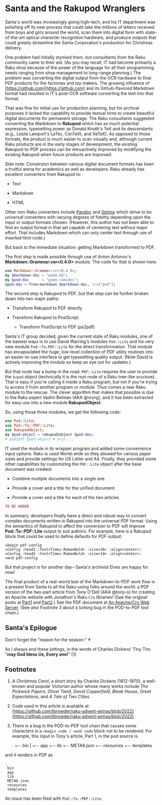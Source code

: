 Santa and the Rakupod Wranglers
===============================

Santa's world was increasingly going high-tech, and his IT department was polishing off its new process that could take the millions of letters received from boys and girls around the world, scan them into digital form with state-of-the-art optical character recognition hardware, and produce outputs that could greatly streamline the Santa Corporation's production for Christmas delivery.

One problem had initially stymied them, but consultants from the Raku community came to their aid. (As you may recall, IT had become primarily a Raku shop because of the power of the language for all their programming needs ranging from shop management to long-range planning.) The problem was converting the digital output from the OCR hardware to final PDF products for the factories and toy makers. The growing influence of [https://github.com](https://github.com) and its Github-flavored Markdown format had resulted in IT's post-OCR software converting the text into that format.

That was fine for initial use for production planning, but for archival purposes it lacked the capability to provide textual hints to create beautiful digital documents for permanent storage. The Raku consultants suggested converting the Markdown to **Rakupod** which has as much potential expressive, typesetting power as Donald Knuth's TeX and its descendants (e.g., Leslie Lamport's LaTex, ConTeXt, and XeTeX). As opposed to those formats, the product is much easier to scan visually and, although current Raku products are in the early stages of development, the existing Rakupod-to-PDF process can be retroactively improved by modifying the existing Rakupod when future products are improved.

Side note: Conversion between various digital document formats has been a fruitful arena for academics as well as developers. Raku already has excellent converters from Rakupod to:

  * Text

  * Markdown

  * HTML

Other non-Raku converters include [Pandoc](https://pandoc.org) and [Sphinx](https://sphinx-doc.org) which strive to be *universal* converters with varying degrees of fidelity depending upon the input or output formats chosen. (However, this author has not been able to find an output format in that set capable of centering text without major effort. That includes Markdown which can only center text through use of inserted html code.)

But back to the immediate situation: getting Markdown transformed to PDF.

The first step is made possible through use of Anton Antonov's **Markdown::Grammar:ver<0.4.0>** module. The code for that is shown here:

```raku
use Markdown::Grammar:ver<0.4.0>;
my $markdown-doc = "poem.md";
my $pod-doc      = "poem.rakudoc";
$pod-doc = from-markdown $markdown-doc, :to("pod");
```

The second step is Rakupod to PDF, but that step can be further broken down into two major paths:

  * Transform Rakupod to PDF directly

  * Transform Rakupod to PostScript

    * Transform PostScript to PDF (ps2pdf)

Santa's IT group decided, given the current state of Raku modules, one of the easiest ways is to use David Warring's modules `Pod::Lite` and his very new module `Pod::To:PDF::Lite` for the direct transformation. That module has encapsulated the huge, low-level collection of PDF utility routines into an easier-to-use interface to get typesetting quality output. (Note David is actively improving the module so keep an eye out for updates.)

But that route has a bump in the road: `PDF::Lite` requires the user to provide the `$=pod` object (technically it is the root node of a Raku tree-like sructure). That is easy if you're calling it inside a Raku program, but not if you're trying to access it from another program or module. Thus comes a new Raku module to the rescue. The clever algorithm that makes that possible is due to the Raku expert Vadim Belman (AKA @vrurg), and it has been extracted for easy use into a new module **RakupodObject**.

So, using those three modules, we get the following code:

```raku
use Pod::Lite;
use Pod::To::PDF::Lite;
use RakupodObject;
my $pod-object = rakupod2object $pod-doc;
# pod2pdf $pod-object # args ...
```

IT used the module in its wrapper program and added some convenience input options. Raku is used World-wide so they allowed for various paper sizes and provide settings for US Letter and A4. Finally, they provided some other capabilities by customizing the `PDF::Lite` object after the base document was created:

  * Combine multiple documents into a single one

  * Provide a cover and a title for the unified document

  * Provide a cover and a title for each of the two articles

```raku
TO BE ADDED
```

In summary, developers finally have a direct and robust way to convert complex documents written in Rakupod into the universal PDF format. Using the semantics of Rakupod to affect the conversion to PDF will improve **Pod::To::PDF::Lite** output to suit authors. For example, here is a Rakupod block that could be used to define defaults for PDF output:

    =begin pdf-config
    =Config :head1 :font<Times-RomanBold> :size<16> :align<center>:
    =Config :head2 :font<Times-RomanBold> :size<14> :align<center>:
    =end pdf-config

But that project is for another day--Santa's archivist Elves are happy for now!

The final product of a real-world test of the Markdown-to-PDF work flow is a present from Santa to all the Raku-using folks around the world: a PDF version of the two-part article from Tony O'Dell (AKA @tony-o) for creating an Apache website with Jonathon's Raku `Cro` libraries! (See the original posts at [Part1](https://deathbykeystroke.com/articles/20220224-building-a-cro-app-part-1.html) and [Part2](https://deathbykeystroke.com/articles/20220923-building-a-cro-app-part-b.html).) See the PDF document at [An Apache/Cro Web Server](https://github.com/tbrowder/raku-advent-extras/blob/master/2022/an-apache-cro-web-server.pdf). (See also Footnote 3 about a lurking bug in the POD-to-PDF tool chain.)

Santa's Epilogue
----------------

Don't forget the "reason for the season:" ✝

As I always end these jottings, in the words of Charles Dickens' Tiny Tim, "**may God bless Us, Every one!**" [1]

Footnotes
---------

1. *A Christmas Carol*, a short story by Charles Dickens (1812-1870), a well-known and popular Victorian author whose many works include *The Pickwick Papers*, *Oliver Twist*, *David Copperfield*, *Bleak House*, *Great Expectations*, and *A Tale of Two Cities*.

2. Code used in this article is available at [https://github.com/tbrowder/raku-advent-extras/blob/2022](https://github.com/tbrowder/raku-advent-extras/blob/2022)

3. There is a bug in the POD-to-PDF tool chain that causes some characters in a `=begin code / =end code` block not to be rendered. For example, this input in Tony's article, Part 1, in the pod source is

    .
    +-- bin
    |   +-- app
    +-- lib
    +-- META6.json
    +-- resources
    +-- templates

and it renders in PDF as

    .
     bin
     app
     lib
     META6.json
     resources
     templates

An issue has been filed with `Pod::To::PDF::Lite`.

